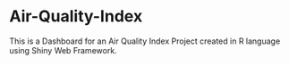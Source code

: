 # Air-Quality-Index

This is a Dashboard for an Air Quality Index Project created in R language using Shiny Web Framework.
